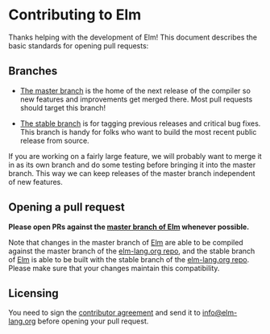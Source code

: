 # Contributing to Elm

Thanks helping with the development of Elm! This document
describes the basic standards for opening pull requests:

## Branches

  * [The master branch](https://github.com/elm-lang/Elm/tree/master) is the
    home of the next release of the compiler so new features and improvements
    get merged there. Most pull requests should target this branch!

  * [The stable branch](https://github.com/elm-lang/Elm/tree/stable) is for
    tagging previous releases and critical bug fixes. This branch is handy for
    folks who want to build the most recent public release from source.

If you are working on a fairly large feature, we will probably want to merge it
in as its own branch and do some testing before bringing it into the master
branch. This way we can keep releases of the master branch independent of new
features.

## Opening a pull request

**Please open PRs against the [master branch of
Elm](http://github.com/elm-lang/elm/tree/master) whenever possible.**

Note that changes in the master branch of [Elm](https://github.com/elm-lang/Elm/)
are able to be compiled against the master branch of the [elm-lang.org
repo](https://github.com/elm-lang/elm-lang.org), and the stable branch of
[Elm](https://github.com/elm-lang/Elm/) is able to be built with the stable
branch of the [elm-lang.org repo](https://github.com/elm-lang/elm-lang.org).
Please make sure that your changes maintain this compatibility.

## Licensing

You need to sign the [contributor agreement](ContributorAgreement.pdf)
and send it to <info@elm-lang.org> before opening your pull request.

